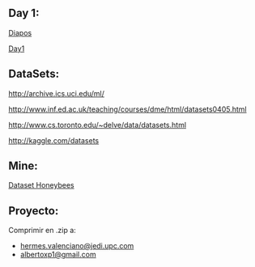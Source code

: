 Day 1: 
------ 
[Diapos](https://slides.com/hermesvalenciano)

[Day1](https://goo.gl/Eq9Bwc)


DataSets:
---------
http://archive.ics.uci.edu/ml/

http://www.inf.ed.ac.uk/teaching/courses/dme/html/datasets0405.html

http://www.cs.toronto.edu/~delve/data/datasets.html

http://kaggle.com/datasets

Mine:
-----
[Dataset Honeybees](https://www.kaggle.com/kevinzmith/honey-with-neonic-pesticide)

Proyecto:
---------
Comprimir en .zip a:
- hermes.valenciano@jedi.upc.com
- albertoxp1@gmail.com
